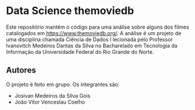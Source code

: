 # Data Science themoviedb

Este repositório mantém o código para uma análise sobre alguns dos filmes catalogados em https://www.themoviedb.org/. A análise é um projeto de uma disciplina chamada Ciência de Dados I lecionada pelo Professor Ivanovitch Medeiros Dantas da Silva no Bacharelado em Tecnologia da Informação da Universidade Federal do Rio Grande do Norte.

## Autores
O projeto é feito em grupo. Os integrantes são:
- Josivan Medeiros da Silva Gois
- João Vitor Venceslau Coelho


